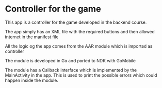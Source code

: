 # Controller for the game
This app is a controller for the game developed in the backend course.

The app simply has an XML file with the required buttons and then allowed internet in the manifest file

All the logic og the app comes from the AAR module which is imported as controller

The module is developed in Go and ported to NDK with GoMobile

The module has a Callback interface which is implemented by the MainActivity in the app. 
This is used to print the possible errors which could happen inside the module.